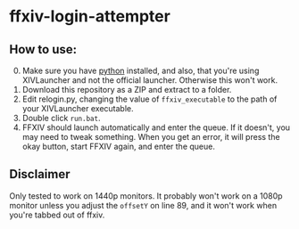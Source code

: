 # ffxiv-login-attempter
## How to use:
0. Make sure you have [python](https://www.python.org/downloads/) installed, and also, that you're using XIVLauncher and not the official launcher. Otherwise this won't work.
1. Download this repository as a ZIP and extract to a folder.
2. Edit relogin.py, changing the value of `ffxiv_executable` to the path of your XIVLauncher executable.
2. Double click `run.bat`.
3. FFXIV should launch automatically and enter the queue. If it doesn't, you may need to tweak something. When you get an error, it will press the okay button, start FFXIV again, and enter the queue.

## Disclaimer
Only tested to work on 1440p monitors. It probably won't work on a 1080p monitor unless you adjust the `offsetY` on line 89, and it won't work when you're tabbed out of ffxiv.
